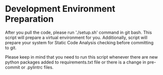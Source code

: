 # Development Environment Preparation
After you pull the code, please run './setup.sh' command in git bash. 
This script will prepare a virtual environment for you.
Additionally, script will prepare your system for Static Code Analysis checking before committing to git.

Please keep in mind that you need to run this script whenever there are new python packages added to requirements.txt
file or there is a change in pre-commit or .pylintrc files. 